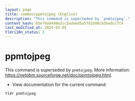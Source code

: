 ```yaml
---
layout: page
title: common/ppmtojpeg (English)
description: "This command is superseded by `pnmtojpeg`."
content_hash: 65e79a0448e3cc2edaed5a57d2b06cb5bedcc7c4
last_modified_at: 2024-03-05
tldri18n_status: 2
---
```

# ppmtojpeg

This command is superseded by `pnmtojpeg`.
More information: <https://netpbm.sourceforge.net/doc/ppmtojpeg.html>.

- View documentation for the current command:

`tldr pnmtojpeg`
